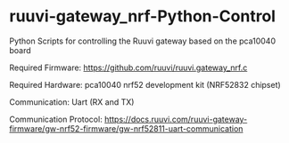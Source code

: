 # ruuvi-gateway_nrf-Python-Control

Python Scripts for controlling the Ruuvi gateway based on the pca10040 board

Required Firmware: https://github.com/ruuvi/ruuvi.gateway_nrf.c

Required Hardware: pca10040 nrf52 development kit (NRF52832 chipset)

Communication: Uart (RX and TX)

Communication Protocol: https://docs.ruuvi.com/ruuvi-gateway-firmware/gw-nrf52-firmware/gw-nrf52811-uart-communication
